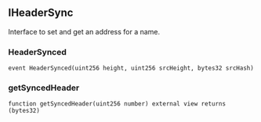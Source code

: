 ## IHeaderSync

Interface to set and get an address for a name.

### HeaderSynced

```solidity
event HeaderSynced(uint256 height, uint256 srcHeight, bytes32 srcHash)
```

### getSyncedHeader

```solidity
function getSyncedHeader(uint256 number) external view returns (bytes32)
```

